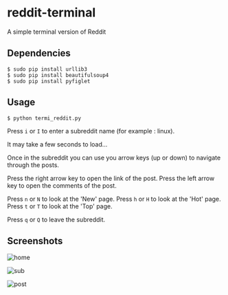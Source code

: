 # reddit-terminal

A simple terminal version of Reddit

## Dependencies

```
$ sudo pip install urllib3
$ sudo pip install beautifulsoup4
$ sudo pip install pyfiglet
```
## Usage

```
$ python termi_reddit.py
```
Press `i` or `I` to enter a subreddit name (for example : linux).

It may take a few seconds to load...

Once in the subreddit you can use you arrow keys (up or down) to navigate through the posts.

Press the right arrow key to open the link of the post.
Press the left arrow key to open the comments of the post.

Press `n` or `N` to look at the 'New' page.
Press `h` or `H` to look at the 'Hot' page.
Press `t` or `T` to look at the 'Top' page.

Press `q` or `Q` to leave the subreddit.

## Screenshots

![home](https://i.imgur.com/PpZcsua.png)

![sub](https://i.imgur.com/0rq21zy.png)

![post](https://i.imgur.com/301vtOE.png)

